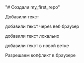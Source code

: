 "# Создали my_first_repo" 

Добавили текст

добавили текст через веб браузер

добавили текст локально

добавили текст в новой ветке


Разрешаем копфликт в браузере

